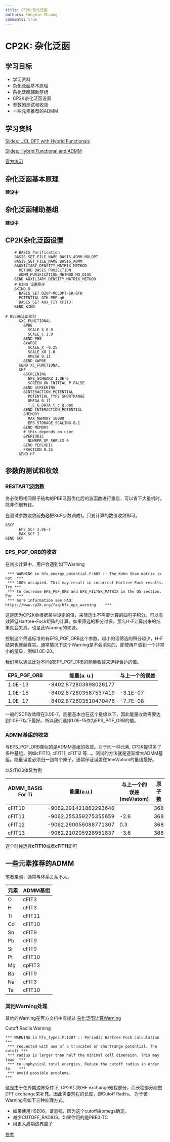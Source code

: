```yaml
---
title: CP2K:杂化泛函
authors: Yongbin Zhuang
comments: true
---
```


# CP2K: 杂化泛函

## 学习目标

- 学习资料
- 杂化泛函基本原理
- 杂化泛函辅助基组
- CP2K杂化泛函设置
- 参数的测试和收敛
- 一些元素推荐的ADMM

## 学习资料

[Slides: UCL DFT with Hybrid Functionals](https://www.cp2k.org/_media/events:2015_cecam_tutorial:ling_hybrids.pdf)

[Slides: Hybrid Functional and ADMM](https://www.cp2k.org/_media/events:2018_summer_school:cp2k-uk-stfc-june-2018-sanliang-ling.pdf)



[官方练习](https://www.cp2k.org/exercises:2017_uzh_cp2k-tutorial:hybrid)




## 杂化泛函基本原理

**建设中**

## 杂化泛函辅助基组

**建设中**

## CP2K杂化泛函设置

```cp2k
    # BASIS Purification
    BASIS_SET_FILE_NAME BASIS_ADMM_MOLOPT
    BASIS_SET_FILE_NAME BASIS_ADMM
    &AUXILIARY_DENSITY_MATRIX_METHOD
      METHOD BASIS_PROJECTION
      ADMM_PURIFICATION_METHOD MO_DIAG
    &END AUXILIARY_DENSITY_MATRIX_METHOD
    # KIND 设置例子
    &KIND O
      BASIS_SET DZVP-MOLOPT-SR-GTH
      POTENTIAL GTH-PBE-q6
      BASIS_SET AUX_FIT cFIT3
    &END KIND

```



```cp2k
# HSE06泛函部分
      &XC_FUNCTIONAL
        &PBE
          SCALE_X 0.0
          SCALE_C 1.0
        &END PBE
        &XWPBE
          SCALE_X -0.25
          SCALE_X0 1.0
          OMEGA 0.11
        &END XWPBE
      &END XC_FUNCTIONAL
      &HF
        &SCREENING
          EPS_SCHWARZ 1.0E-6
          SCREEN_ON_INITIAL_P FALSE
        &END SCREENING
        &INTERACTION_POTENTIAL
          POTENTIAL_TYPE SHORTRANGE
          OMEGA 0.11
          T_C_G_DATA t_c_g.dat
        &END INTERACTION_POTENTIAL
        &MEMORY
          MAX_MEMORY 10000
          EPS_STORAGE_SCALING 0.1
        &END MEMORY
        # this depends on user
        &PERIODIC
          NUMBER_OF_SHELLS 0
        &END PERIODIC
        FRACTION 0.25
      &END HF
```



## 参数的测试和收敛

### RESTART波函数

务必使用相同原子结构的PBE泛函优化后的波函数进行重启，可以省下大量机时，除非你很有钱。

在测试参数收敛前**务必**把SCF步数调成1。只要计算的数值收敛即可。 

```
&SCF
      EPS_SCF 3.0E-7
      MAX_SCF 1
&END SCF
```



### EPS_PGF_ORB的收敛

在初次计算中，用户会遇到如下Warning

```
 *** WARNING in hfx_energy_potential.F:605 :: The Kohn Sham matrix is not  ***
 *** 100% occupied. This may result in incorrect Hartree-Fock results. Try ***
 *** to decrease EPS_PGF_ORB and EPS_FILTER_MATRIX in the QS section. For  ***
 *** more information see FAQ: https://www.cp2k.org/faq:hfx_eps_warning    ***
```



这是因为CP2K会根据某些设定的值，来筛选出不需要计算的四电子积分。可以有效降低Hartree-Fock矩阵的计算。如果筛选的积分过多，那么H-F计算出来的结果就会失真。也是此Warning的来源。

控制这个筛选标准的有EPS_PGF_ORB这个参数。越小的话筛选的积分越少，H-F结果也就越真实。通常情况下这个Warning是不会消失的，即使用户调到一个非常小的量级，例如1.0E-20。

我们可以通过比对不同的EPF_PGF_ORB的能量收敛来选择合适的值。

| EPS_PGF_ORB | 能量(a. u.)           | 与上一个的误差 |
| ----------- | --------------------- | -------------- |
| 1.0E-13     | -8402.872803898026177 |                |
| 1.0E-15     | -8402.872803587537419 | -3.1E-07       |
| 1.0E-17     | -8402.872803510470476 | -7.7E-08       |

一般的SCF收敛限在3.0E-7，能量基本也在这个量级以下，因此能量收敛需要达到1.0E-7以下最好。所以我们选择1.0E-15作为EPS_PGF_ORB的值。

### ADMM基组的收敛

与EPS_PGF_ORB类似的是ADMM基组的收敛。对于同一种元素, CP2K提供多了多种基组，例如cFIT10, cFIT11, cFIT12 等...。测试的方法就是逐渐增大ADMM基组。能量误差必须归一到每个原子。通常保证误差在1meV/atom的量级最好。

以SrTiO3体系为例

| ADMM_BASIS For Ti | 能量(a.u.)            | 与上一个的误差(meV/atom) | 原子数 |
| ----------------- | --------------------- | ------------------------ | ------ |
| cFIT10            | -9062.291421862293646 |                          | 368    |
| cFIT11            | -9062.255359275355659 | -2.6                     | 368    |
| cFIT12            | -9062.260056088771307 | 0.3                      | 368    |
| cFIT13            | -9062.210205928951837 | -3.6                     | 368    |

这个时候选择**cFIT10**或者**cFIT11**即可

## 一些元素推荐的ADMM

笔者亲测，通常与体系关系不大。

| 元素 | ADMM基组 |
| ---- | -------- |
| O    | cFIT3    |
| H    | cFIT3    |
| Ti   | cFIT11   |
| Cd   | cFIT10   |
| Sn   | cFIT9    |
| Pb   | cFIT9    |
| Sr   | cFIT9    |
| Pt   | cFIT10   |
| Mg   | cpFIT3   |
| Ba   | cFIT9    |
| Na   | cFIT3    |
| Ta   | cFIT10   |

### 其他Warning处理

其他的Warning在官方文档中有提过
[杂化泛函计算Warning](https://www.cp2k.org/faq:hfx_eps_warning)

Cutoff Radiis Warning
```
*** WARNING in hfx_types.F:1287 :: Periodic Hartree Fock calculation      ***
 *** requested with use of a truncated or shortrange potential. The cutoff ***
 *** radius is larger than half the minimal cell dimension. This may lead  ***
 *** to unphysical total energies. Reduce the cutoff radius in order to    ***
 *** avoid possible problems.                                              ***
 ```

 这是由于在周期边界条件下, CP2K只取HF exchange短程部分，而长程部分则由DFT exchange来补充。因此需要短程的长度，即Cutoff Radiis。 对于该Warning有如下三种处理方式。

 - 如果使用HSE06，请忽视，因为这个cutoff由omega确定。
 - 减少CUTOFF_RADIUS，如果你用的是PBE0-TC
 - 用更大周期边界盒子

[参考](https://groups.google.com/d/msg/cp2k/g1sFck3SYF8/jkseHHuCGQAJ)


